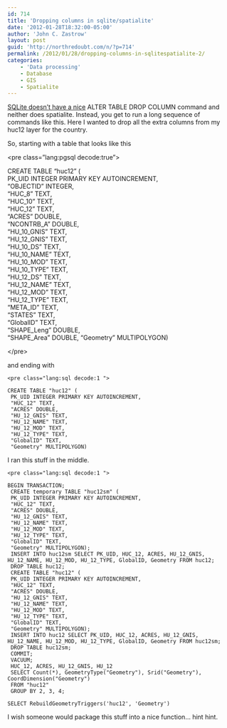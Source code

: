 ```yaml
---
id: 714
title: 'Dropping columns in sqlite/spatialite'
date: '2012-01-28T18:32:00-05:00'
author: 'John C. Zastrow'
layout: post
guid: 'http://northredoubt.com/n/?p=714'
permalink: /2012/01/28/dropping-columns-in-sqlitespatialite-2/
categories:
    - 'Data processing'
    - Database
    - GIS
    - Spatialite
---
```


[SQLite doesn’t have a nice](http://www.sqlite.org/faq.html#q11) ALTER TABLE DROP COLUMN command and neither does spatialite. Instead, you get to run a long sequence of commands like this. Here I wanted to drop all the extra columns from my huc12 layer for the country.

So, starting with a table that looks like this

&lt;pre class=”lang:pgsql decode:true”&gt;

CREATE TABLE “huc12” (  
 PK\_UID INTEGER PRIMARY KEY AUTOINCREMENT,  
 “OBJECTID” INTEGER,  
 “HUC\_8” TEXT,  
 “HUC\_10” TEXT,  
 “HUC\_12” TEXT,  
 “ACRES” DOUBLE,  
 “NCONTRB\_A” DOUBLE,  
 “HU\_10\_GNIS” TEXT,  
 “HU\_12\_GNIS” TEXT,  
 “HU\_10\_DS” TEXT,  
 “HU\_10\_NAME” TEXT,  
 “HU\_10\_MOD” TEXT,  
 “HU\_10\_TYPE” TEXT,  
 “HU\_12\_DS” TEXT,  
 “HU\_12\_NAME” TEXT,  
 “HU\_12\_MOD” TEXT,  
 “HU\_12\_TYPE” TEXT,  
 “META\_ID” TEXT,  
 “STATES” TEXT,  
 “GlobalID” TEXT,  
 “SHAPE\_Leng” DOUBLE,  
 “SHAPE\_Area” DOUBLE, “Geometry” MULTIPOLYGON)

&lt;/pre&gt;

and ending with

```
<pre class="lang:sql decode:1 ">

CREATE TABLE "huc12" (
 PK_UID INTEGER PRIMARY KEY AUTOINCREMENT,
 "HUC_12" TEXT,
 "ACRES" DOUBLE,
 "HU_12_GNIS" TEXT,
 "HU_12_NAME" TEXT,
 "HU_12_MOD" TEXT,
 "HU_12_TYPE" TEXT,
 "GlobalID" TEXT,
 "Geometry" MULTIPOLYGON)
```

I ran this stuff in the middle.

```
<pre class="lang:sql decode:1 ">

BEGIN TRANSACTION;
 CREATE temporary TABLE "huc12sm" (
 PK_UID INTEGER PRIMARY KEY AUTOINCREMENT,
 "HUC_12" TEXT,
 "ACRES" DOUBLE,
 "HU_12_GNIS" TEXT,
 "HU_12_NAME" TEXT,
 "HU_12_MOD" TEXT,
 "HU_12_TYPE" TEXT,
 "GlobalID" TEXT,
 "Geometry" MULTIPOLYGON);
 INSERT INTO huc12sm SELECT PK_UID, HUC_12, ACRES, HU_12_GNIS, HU_12_NAME, HU_12_MOD, HU_12_TYPE, GlobalID, Geometry FROM huc12;
 DROP TABLE huc12;
 CREATE TABLE "huc12" (
 PK_UID INTEGER PRIMARY KEY AUTOINCREMENT,
 "HUC_12" TEXT,
 "ACRES" DOUBLE,
 "HU_12_GNIS" TEXT,
 "HU_12_NAME" TEXT,
 "HU_12_MOD" TEXT,
 "HU_12_TYPE" TEXT,
 "GlobalID" TEXT,
 "Geometry" MULTIPOLYGON);
 INSERT INTO huc12 SELECT PK_UID, HUC_12, ACRES, HU_12_GNIS, HU_12_NAME, HU_12_MOD, HU_12_TYPE, GlobalID, Geometry FROM huc12sm;
 DROP TABLE huc12sm;
 COMMIT;
 VACUUM;
 HUC_12, ACRES, HU_12_GNIS, HU_12
 SELECT Count(*), GeometryType("Geometry"), Srid("Geometry"), CoordDimension("Geometry")
 FROM "huc12"
 GROUP BY 2, 3, 4;

SELECT RebuildGeometryTriggers('huc12', 'Geometry')

```

I wish someone would package this stuff into a nice function… hint hint.